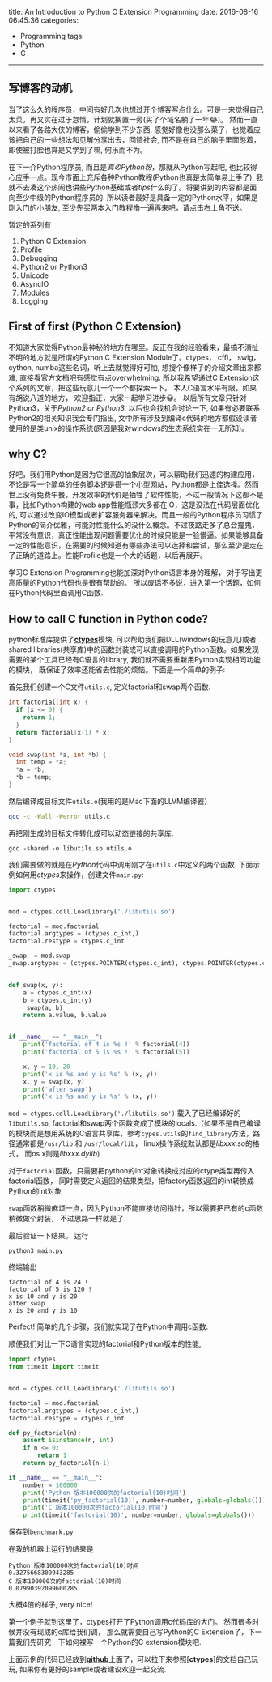 title: An Introduction to Python C Extension Programming
date: 2016-08-16 06:45:36
categories:
- Programming
tags:
- Python
- C
---

## 写博客的动机

当了这么久的程序员，中间有好几次也想过开个博客写点什么。可是一来觉得自己太菜，再又实在过于怠惰，计划就搁置一旁(买了个域名躺了一年😂)。 然而一直以来看了各路大侠的博客，偷偷学到不少东西, 感觉好像也没那么菜了，也觉着应该把自己的一些想法和见解分享出去，回馈社会, 而不是在自己的脑子里面憋着， 即使被打脸也算是又学到了嘛, 何乐而不为。

在下一介Python程序员, 而且是*真のPython粉*，那就从Python写起吧, 也比较得心应手一点。现今市面上充斥各种Python教程(Python也真是太简单易上手了), 我就不去凑这个热闹也讲些Python基础或者*tips*什么的了。将要讲到的内容都是面向至少中级的Python程序员的. 所以读者最好是具备一定的Python水平，如果是刚入门的小朋友, 至少先买两本入门教程撸一遍再来吧，请点击右上角不送。

暂定的系列有

1. Python C Extension
1. Profile
1. Debugging
1. Python2 or Python3
1. Unicode
1. AsyncIO
1. Modules
1. Logging

## First of first (Python C Extension)

不知道大家觉得Python最神秘的地方在哪里。反正在我的经验看来，最搞不清扯不明的地方就是所谓的Python C Extension Module了。ctypes， cffi， swig， cython, numba这些名词，听上去就觉得好可怕, 想搜个像样子的介绍文章出来都难, 直接看官方文档吧有感觉有点overwhelming. 所以我希望通过C Extension这个系列的文章，把这些玩意儿一个一个都探索一下。 本人C语言水平有限，如果有胡说八道的地方， 欢迎指正，大家一起学习进步😀。 以后所有文章只针对Python3，关于*Python2 or Python3*, 以后也会找机会讨论一下, 如果有必要联系Python2的相关知识我会专门指出, 文中所有涉及到编译c代码的地方都假设读者使用的是类unix的操作系统(原因是我对windows的生态系统实在一无所知)。

## why C?

好吧，我们用Python是因为它很高的抽象层次，可以帮助我们迅速的构建应用，不论是写一个简单的任务脚本还是搭一个小型网站，Python都是上佳选择。然而世上没有免费午餐，开发效率的代价是牺牲了软件性能，不过一般情况下这都不是事，比如Python构建的web app性能瓶颈大多都在IO，这是没法在代码层面优化的, 可以通过改变IO模型或者扩容服务器来解决。而且一般的Python程序员习惯了Python的简介优雅，可能对性能什么的没什么概念。不过夜路走多了总会撞鬼，平常没有意识，真正性能出现问题需要优化的时候只能是一脸懵逼。如果能够具备一定的性能意识，在需要的时候知道有哪些办法可以选择和尝试，那么至少是走在了正确的道路上。性能Profile也是一个大的话题，以后再展开。

学习C Extension Programming也能加深对Python语言本身的理解， 对于写出更高质量的Python代码也是很有帮助的。 所以废话不多说，进入第一个话题，如何在Python代码里面调用C函数.

## How to call C function in Python code?

python标准库提供了[**ctypes**][ctypes]模块, 可以帮助我们把DLL(windows的玩意儿)或者shared libraries(共享库)中的函数封装成可以直接调用的Python函数。如果发现需要的某个工具已经有C语言的library, 我们就不需要重新用Python实现相同功能的模块， 既保证了效率还能省去性能的烦恼。下面是一个简单的例子:

首先我们创建一个C文件`utils.c`, 定义factorial和swap两个函数.

```c
int factorial(int x) {
  if (x <= 0) {
    return 1;
  }
  return factorial(x-1) * x;
}

void swap(int *a, int *b) {
  int temp = *a;
  *a = *b;
  *b = temp;
}

```

然后编译成目标文件`utils.o`(我用的是Mac下面的LLVM编译器）

```bash
gcc -c -Wall -Werror utils.c
```

再把刚生成的目标文件转化成可以动态链接的共享库.

```
gcc -shared -o libutils.so utils.o
```

我们需要做的就是在*Python*代码中调用刚才在`utils.c`中定义的两个函数. 下面示例如何用*ctypes*来操作，创建文件`main.py`:

```python
import ctypes


mod = ctypes.cdll.LoadLibrary('./libutils.so')

factorial = mod.factorial
factorial.argtypes = (ctypes.c_int,)
factorial.restype = ctypes.c_int

_swap  = mod.swap
_swap.argtypes = (ctypes.POINTER(ctypes.c_int), ctypes.POINTER(ctypes.c_int))


def swap(x, y):
    a = ctypes.c_int(x)
    b = ctypes.c_int(y)
    _swap(a, b)
    return a.value, b.value


if __name__ == "__main__":
    print('factorial of 4 is %s !' % factorial(4))
    print('factorial of 5 is %s !' % factorial(5))

    x, y = 10, 20
    print('x is %s and y is %s' % (x, y))
    x, y = swap(x, y)
    print('after swap')
    print('x is %s and y is %s' % (x, y))
```

`mod = ctypes.cdll.LoadLibrary('./libutils.so')` 载入了已经编译好的`libutils.so`, factorial和swap两个函数变成了模块的locals.（如果不是自己编译的模块而是想用系统的C语言共享库，参考`cypes.utils`的`find_library`方法，路径通常都是`/usr/lib` 和 `/usr/local/lib`， linux操作系统默认都是*libxxx.so*的格式， 而os x则是*libxxx.dylib*)

对于`factorial`函数，只需要把python的int对象转换成对应的ctype类型再传入factorial函数， 同时需要定义返回的结果类型，把factory函数返回的int转换成Python的int对象

`swap`函数稍微麻烦一点，因为Python不能直接访问指针，所以需要把已有的c函数稍微做个封装， 不过思路一样就是了.

最后验证一下结果。
运行

    python3 main.py

终端输出

    factorial of 4 is 24 !
    factorial of 5 is 120 !
    x is 10 and y is 20
    after swap
    x is 20 and y is 10

Perfect! 简单的几个步骤，我们就实现了在Python中调用c函数.

顺便我们对比一下C语言实现的factorial和Python版本的性能,

```python
import ctypes
from timeit import timeit


mod = ctypes.cdll.LoadLibrary('./libutils.so')

factorial = mod.factorial
factorial.argtypes = (ctypes.c_int,)
factorial.restype = ctypes.c_int

def py_factorial(n):
    assert isinstance(n, int)
    if n <= 0:
        return 1
    return py_factorial(n-1)

if __name__ == "__main__":
    number = 100000
    print('Python 版本100000次的factorial(10)时间')
    print(timeit('py_factorial(10)', number=number, globals=globals()))
    print('C 版本100000次的factorial(10)时间')
    print(timeit('factorial(10)', number=number, globals=globals()))
```

保存到`benchmark.py`

在我的机器上运行的结果是

    Python 版本100000次的factorial(10)时间
    0.3275668309943285
    C 版本100000次的factorial(10)时间
    0.07990392099600285

大概4倍的样子, very nice!

第一个例子就到这里了，ctypes打开了Python调用c代码库的大门。 然而很多时候并没有现成的c库给我们调， 那么就需要自己写Python的C Extension了，下一篇我们先研究一下如何裸写一个Python的C extension模块吧.

上面示例的代码已经放到[**github**][way-to-python-ninja]上面了，可以拉下来参照[**ctypes**]的文档自己玩玩, 如果你有更好的sample或者建议欢迎一起交流.


[ctypes]: https://docs.python.org/3.5/library/ctypes.html#module-ctypes
[way-to-python-ninja]: https://github.com/moonshadow/way-to-python-ninja
